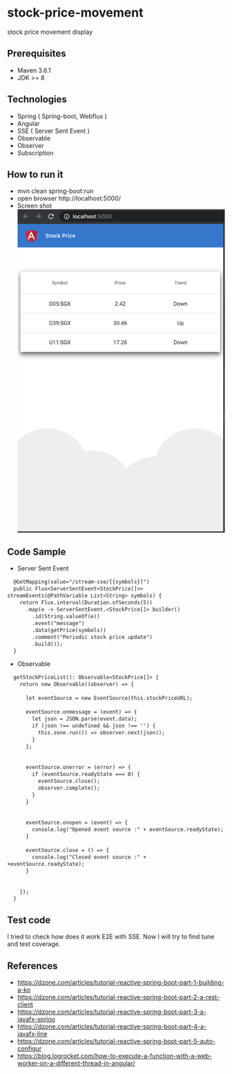 # stock-price-movement
stock price movement display

## Prerequisites
* Maven 3.6.1
* JDK >= 8
## Technologies
* Spring ( Spring-boot, Webflux )
* Angular
* SSE ( Server Sent Event )
* Observable
* Observer
* Subscription

## How to run it
* mvn clean spring-boot:run
* open browser http://localhost:5000/
* Screen shot
![Cancel pending requests](./docs/ScreenShot.png)
## Code Sample
* Server Sent Event
```
  @GetMapping(value="/stream-sse/[{symbols}]")
  public Flux<ServerSentEvent<StockPrice[]>> streamEvents(@PathVariable List<String> symbols) {
    return Flux.interval(Duration.ofSeconds(5))
      .map(e -> ServerSentEvent.<StockPrice[]> builder()
        .id(String.valueOf(e))
        .event("message")
        .data(getPrice(symbols))
        .comment("Periodic stock price update")
        .build());
  }
```
* Observable
```
  getStockPriceList(): Observable<StockPrice[]> {
    return new Observable((observer) => {

      let eventSource = new EventSource(this.stockPriceURL);

      eventSource.onmessage = (event) => {
        let json = JSON.parse(event.data);
        if (json !== undefined && json !== '') {
          this.zone.run(() => observer.next(json));
        }
      };


      eventSource.onerror = (error) => {
        if (eventSource.readyState === 0) {
          eventSource.close();
          observer.complete();
        } 
      }


      eventSource.onopen = (event) => {
        console.log("Opened event source :" + eventSource.readyState);
      }

      eventSource.close = () => {
        console.log("Closed event source :" + +eventSource.readyState);
      }


    });
  }
```

## Test code 
I tried to check how does it work E2E with SSE. Now I will try to find tune and test coverage.
## References
* https://dzone.com/articles/tutorial-reactive-spring-boot-part-1-building-a-ko
* https://dzone.com/articles/tutorial-reactive-spring-boot-part-2-a-rest-client
* https://dzone.com/articles/tutorial-reactive-spring-boot-part-3-a-javafx-sprioo
* https://dzone.com/articles/tutorial-reactive-spring-boot-part-4-a-javafx-line
* https://dzone.com/articles/tutorial-reactive-spring-boot-part-5-auto-configur
* https://blog.logrocket.com/how-to-execute-a-function-with-a-web-worker-on-a-different-thread-in-angular/


